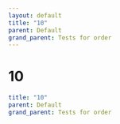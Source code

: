 ```yaml
---
layout: default
title: "10"
parent: Default
grand_parent: Tests for order
---
```


# 10

```yaml
title: "10"
parent: Default
grand_parent: Tests for order
```
